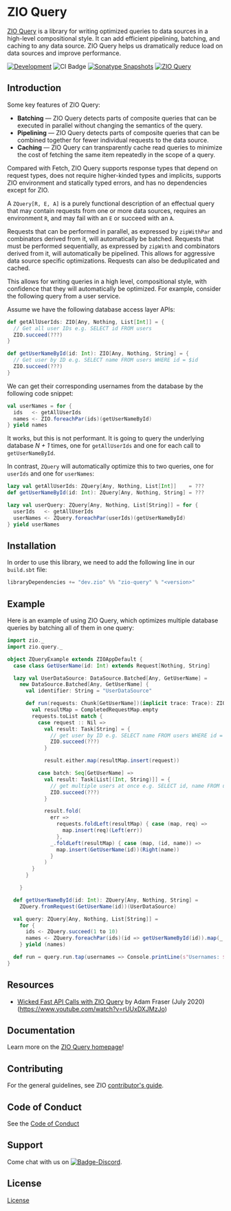 [//]: # (This file was autogenerated using `zio-sbt-website` plugin via `sbt generateReadme` command.)
[//]: # (So please do not edit it manually. Instead, change "docs/index.md" file or sbt setting keys)
[//]: # (e.g. "readmeDocumentation" and "readmeSupport".)

# ZIO Query

[ZIO Query](https://github.com/zio/zio-query) is a library for writing optimized queries to data sources in a high-level compositional style. It can add efficient pipelining, batching, and caching to any data source. ZIO Query helps us dramatically reduce load on data sources and improve performance.

[![Development](https://img.shields.io/badge/Project%20Stage-Development-green.svg)](https://github.com/zio/zio/wiki/Project-Stages) ![CI Badge](https://github.com/zio/zio-query/workflows/CI/badge.svg) [![Sonatype Snapshots](https://img.shields.io/nexus/s/https/oss.sonatype.org/dev.zio/zio-query_2.13.svg?label=Sonatype%20Snapshot)](https://oss.sonatype.org/content/repositories/snapshots/dev/zio/zio-query_2.13/) [![ZIO Query](https://img.shields.io/github/stars/zio/zio-query?style=social)](https://github.com/zio/zio-query)

## Introduction

Some key features of ZIO Query:

- **Batching** — ZIO Query detects parts of composite queries that can be executed in parallel without changing the semantics of the query.
- **Pipelining** — ZIO Query detects parts of composite queries that can be combined together for fewer individual requests to the data source.
- **Caching** — ZIO Query can transparently cache read queries to minimize the cost of fetching the same item repeatedly in the scope of a query.

Compared with Fetch, ZIO Query supports response types that depend on request types, does not require higher-kinded types and implicits, supports ZIO environment and statically typed errors, and has no dependencies except for ZIO.

A `ZQuery[R, E, A]` is a purely functional description of an effectual query that may contain requests from one or more data sources, requires an environment `R`, and may fail with an `E` or succeed with an `A`.

Requests that can be performed in parallel, as expressed by `zipWithPar` and combinators derived from it, will automatically be batched. Requests that must be performed sequentially, as expressed by `zipWith` and combinators derived from it, will automatically be pipelined. This allows for aggressive data source specific optimizations. Requests can also be deduplicated and cached.


This allows for writing queries in a high level, compositional style, with confidence that they will automatically be optimized. For example, consider the following query from a user service.

Assume we have the following database access layer APIs:

```scala
def getAllUserIds: ZIO[Any, Nothing, List[Int]] = {
  // Get all user IDs e.g. SELECT id FROM users
  ZIO.succeed(???)
}

def getUserNameById(id: Int): ZIO[Any, Nothing, String] = {
  // Get user by ID e.g. SELECT name FROM users WHERE id = $id
  ZIO.succeed(???)
}
```

We can get their corresponding usernames from the database by the following code snippet:

```scala
val userNames = for {
  ids   <- getAllUserIds
  names <- ZIO.foreachPar(ids)(getUserNameById)
} yield names
```

It works, but this is not performant. It is going to query the underlying database _N + 1_ times, one for `getAllUserIds` and one for each call to `getUserNameById`.

In contrast, `ZQuery` will automatically optimize this to two queries, one for `userIds` and one for `userNames`:

```scala
lazy val getAllUserIds: ZQuery[Any, Nothing, List[Int]]    = ???
def getUserNameById(id: Int): ZQuery[Any, Nothing, String] = ???

lazy val userQuery: ZQuery[Any, Nothing, List[String]] = for {
  userIds   <- getAllUserIds
  userNames <- ZQuery.foreachPar(userIds)(getUserNameById)
} yield userNames
```

## Installation

In order to use this library, we need to add the following line in our `build.sbt` file:

```scala
libraryDependencies += "dev.zio" %% "zio-query" % "<version>"
```

## Example

Here is an example of using ZIO Query, which optimizes multiple database queries by batching all of them in one query:

```scala
import zio._
import zio.query._

object ZQueryExample extends ZIOAppDefault {
  case class GetUserName(id: Int) extends Request[Nothing, String]

  lazy val UserDataSource: DataSource.Batched[Any, GetUserName] =
    new DataSource.Batched[Any, GetUserName] {
      val identifier: String = "UserDataSource"

      def run(requests: Chunk[GetUserName])(implicit trace: Trace): ZIO[Any, Nothing, CompletedRequestMap] = {
        val resultMap = CompletedRequestMap.empty
        requests.toList match {
          case request :: Nil =>
            val result: Task[String] = {
              // get user by ID e.g. SELECT name FROM users WHERE id = $id
              ZIO.succeed(???)
            }

            result.either.map(resultMap.insert(request))

          case batch: Seq[GetUserName] =>
            val result: Task[List[(Int, String)]] = {
              // get multiple users at once e.g. SELECT id, name FROM users WHERE id IN ($ids)
              ZIO.succeed(???)
            }

            result.fold(
              err =>
                requests.foldLeft(resultMap) { case (map, req) =>
                  map.insert(req)(Left(err))
                },
              _.foldLeft(resultMap) { case (map, (id, name)) =>
                map.insert(GetUserName(id))(Right(name))
              }
            )
        }
      }

    }

  def getUserNameById(id: Int): ZQuery[Any, Nothing, String] =
    ZQuery.fromRequest(GetUserName(id))(UserDataSource)

  val query: ZQuery[Any, Nothing, List[String]] =
    for {
      ids <- ZQuery.succeed(1 to 10)
      names <- ZQuery.foreachPar(ids)(id => getUserNameById(id)).map(_.toList)
    } yield (names)

  def run = query.run.tap(usernames => Console.printLine(s"Usernames: $usernames"))
}
```

## Resources

- [Wicked Fast API Calls with ZIO Query](https://www.youtube.com/watch?v=rUUxDXJMzJo) by Adam Fraser (July 2020) (https://www.youtube.com/watch?v=rUUxDXJMzJo)

## Documentation

Learn more on the [ZIO Query homepage](https://zio.dev/zio-query)!

## Contributing

For the general guidelines, see ZIO [contributor's guide](https://zio.dev/contributor-guidelines).

## Code of Conduct

See the [Code of Conduct](https://zio.dev/code-of-conduct)

## Support

Come chat with us on [![Badge-Discord]][Link-Discord].

[Badge-Discord]: https://img.shields.io/discord/629491597070827530?logo=discord "chat on discord"
[Link-Discord]: https://discord.gg/2ccFBr4 "Discord"

## License

[License](LICENSE)
